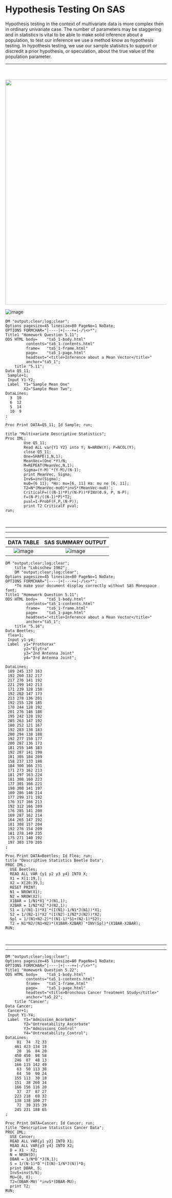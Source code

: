 # Hypothesis Testing On SAS 

Hypothesis testing in the context of multivariate data is more complex then in ordinary univariate case. The number of parameters may be staggering and in statistics is vital to be able to make solid inference about a population, to test our inference we use a method know as hypothesis testing. In hypothesis testing, we use our sample statisitcs to support or discredit a prior hypothesis, or speculation, about the true value of the population parameter.  

************
<br/>
<br/>

<img src="https://user-images.githubusercontent.com/45861503/76169512-34315d00-6136-11ea-972f-e70798fcaa99.png" width="700" height="700" align="center">

![image](https://user-images.githubusercontent.com/45861503/76169457-84f48600-6135-11ea-907b-03c792809c0f.png)

```SAS
DM "output;clear;log;clear";
Options pagesize=45 linesize=80 PageNo=1 NoDate;
OPTIONS FORMCHAR="|----|+|---+=|-/\<>*"; 
Title1 "Homework Question 5.11";
ODS HTML body=    "ta5_1-body.html" 
         contents="ta5_1-contents.html" 
         frame=   "ta5_1-frame.html" 
         page=    "ta5_1-page.html"
         headtext="<title>Inference about a Mean Vector</title>"
         anchor="ta5_1";
    title "5.11";
Data Q5_11;
 Sample+1;
 Input Y1-Y2;
 Label 	Y1="Sample Mean One"
        X2="Sample Mean Two";
DataLines;
  3  10 
  6  12
  5  14
  10  9    
;

Proc Print DATA=Q5_11; Id Sample; run;    

title "Multivariate Descriptive Statistics";
Proc IML;
        Use Q5_11;
        Read ALL var{Y1 Y2} into Y; N=NROW(Y); P=NCOL(Y);
        close Q5_11;
        One=SHAPE(1,N,1);
        MeanVec=(One`*Y)/N;
        M=REPEAT(MeanVec,N,1); 
        Sigma=(Y-M)`*(Y-M)/(N-1);
        print MeanVec, Sigma; 
        InvS=inv(Sigma);
        mu0={6 11}; *Ho: mu=[6, 11] Ha: mu ne [6, 11];
        T2=N*(MeanVec-mu0)*invS*(MeanVec-mu0)`; 
        CriticalF=(((N-1)*P)/(N-P))*FINV(0.9, P, N-P); 
        F=(N-P)/((N-1)*P)*T2;
        pval=1-ProbF(F,P,(N-P));
        print T2 CriticalF pval;
run;
```




<br/>


**********
**********


DATA TABLE        |    SAS SUMMARY OUTPUT
:-----------------------:|:--------------------------:
![image](https://user-images.githubusercontent.com/45861503/76158013-001e5380-60c6-11ea-8fbb-6ac8f12a7b6a.png)|![image](https://user-images.githubusercontent.com/45861503/76158081-c0a43700-60c6-11ea-9e09-866a0caa2701.png)




```SAS
DM "output;clear;log;clear";
    title "Lubischew 1962";
    DM "output;clear;log;clear";
Options pagesize=45 linesize=80 PageNo=1 NoDate;
OPTIONS FORMCHAR="|----|+|---+=|-/\<>*"; 
	*To make your document display correctly without SAS Monospace font;
Title1 "Homework Question 5.11";
ODS HTML body=    "ta5_1-body.html" 
         contents="ta5_1-contents.html" 
         frame=   "ta5_1-frame.html" 
         page=    "ta5_1-page.html"
         headtext="<title>Inference about a Mean Vector</title>"
         anchor="ta5_1";
	title "5.16";
Data Beetles;
 flea+1;
 Input y1-y4;
 Label 	y1="Prothorax"
        y2="Elytra"
        y3="2nd Antenna Joint"
        y4="3rd Antenna Joint";
        
DataLines;
 189 245 137 163
 192 260 132 217
 217 276 141 192
 221 299 142 213
 171 239 128 158
 192 262 147 173
 213 278 136 201
 192 255 128 185
 170 244 128 192
 201 276 146 186
 195 242 128 192
 205 263 147 192
 180 252 121 167
 192 283 138 183
 200 294 138 188
 192 277 150 177
 200 287 136 173
 181 255 146 183
 192 287 141 198
 181 305 184 209
 158 237 133 188
 184 300 166 231
 171 273 162 213
 181 297 163 224
 181 308 160 223
 177 301 166 221
 198 308 141 197
 180 286 146 214
 177 299 171 192
 176 317 166 213
 192 312 166 209
 176 285 141 200
 169 287 162 214
 164 265 147 192
 181 308 157 204
 192 276 154 209
 181 278 149 235
 175 271 140 192
 197 303 170 205
;

Proc Print DATA=Beetles; Id Flea; run;
title "Descriptive Statistics Beetle Data";
PROC IML;
  USE Beetles;
  READ ALL VAR {y1 y2 y3 y4} INTO X;
  X1 = X[1:19,];
  X2 = X[20:39,];
  RESET PRINT;
  N1 = NROW(X1);
  N2 = NROW(X2);
  X1BAR = 1/N1*X1`*J(N1,1);
  X2BAR = 1/N2*X2`*J(N2,1);
  S1 = 1/(N1-1)*X1`*(I(N1)-1/N1*J(N1))*X1; 
  S2 = 1/(N2-1)*X2`*(I(N2)-1/N2*J(N2))*X2;    
  Spl = 1/(N1+N2-2)*((N1-1)*S1+(N2-1)*S2);     
  T2 = N1*N2/(N1+N2)*(X1BAR-X2BAR)`*INV(Spl)*(X1BAR-X2BAR);
RUN;
```

<br/>

**********************************
***************************


```SAS
DM "output;clear;log;clear";
Options pagesize=45 linesize=80 PageNo=1 NoDate;
OPTIONS FORMCHAR="|----|+|---+=|-/\<>*"; 
Title1 "Homework Question 5.22";
ODS HTML body=    "ta5_1-body.html" 
         contents="ta5_1-contents.html" 
         frame=   "ta5_1-frame.html" 
         page=    "ta5_1-page.html"
         headtext="<title>Bronchous Cancer Treatment Study</title>"
         anchor="ta5_22";
    title "Cancer";
Data Cancer;
 Cancer+1;
 Input Y1-Y4;
 Label 	Y1="Admission_Acorbate"
        Y2="Untreatability_Ascorbate"
        Y3="Admissions_Control"
        Y4="Untreatability_Control";
DataLines;
     81  74  72 33
    461 423 134 18
     20  16  84 20
    450 450  98 58
    246  87  48 13
    166 115 142 49
     63  50 113 38
     64  50  90 24
    155 113  30 18
    151  38 260 34
    166 156 116 20
     37  27  87 27
    223 218  69 32
    138 138 100 27
     72  39 315 39
    245 231 188 65 
;

Proc Print DATA=Cancer; Id Cancer; run;
title "Descriptive Statistics Cancer Data";
PROC IML;
  USE Cancer;
  READ ALL VAR{y1 y2} INTO X1;
  READ ALL VAR{y3 y4} INTO X2;
  D = X1 - X2;
  N = NROW(D);
  DBAR = 1/N*D`*J(N,1);
  S = 1/(N-1)*D`*(I(N)-1/N*J(N))*D;
  print DBAR, S;
  InvS=inv(S/N);
  MU={0, 0}; 
  T2=(DBAR-MU)`*invS*(DBAR-MU);
  print T2;
RUN;

```
